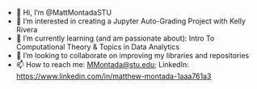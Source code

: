 - 👋 Hi, I’m @MattMontadaSTU
- 👀 I’m interested in creating a Jupyter Auto-Grading 
Project with Kelly Rivera
- 🌱 I’m currently learning (and am 
passionate about): Intro To Computational Theory &
Topics in Data Analytics
- 💞️ I’m looking to collaborate on improving my 
libraries and repositories
- 📫 How to reach me: MMontada@stu.edu;
LinkedIn: 
https://www.linkedin.com/in/matthew-montada-1aaa761a3

<!---
MattMontadaSTU/MattMontadaSTU is a ✨ special ✨ repository because its `README.md` (this file) appears on your GitHub profile.
You can click the Preview link to take a look at your changes.
--->
